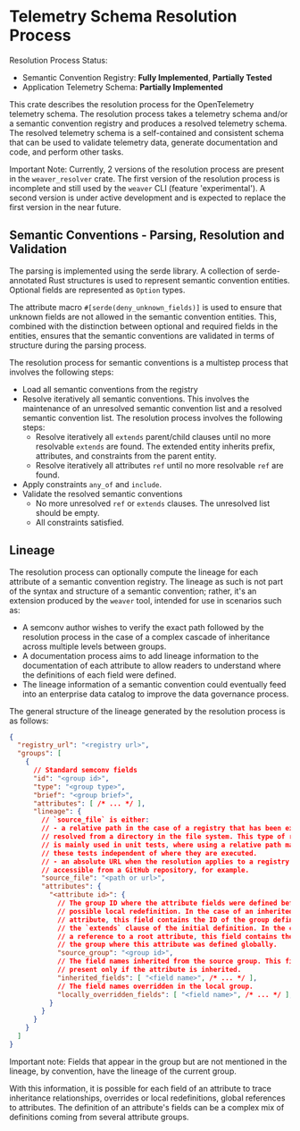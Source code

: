 # Telemetry Schema Resolution Process

Resolution Process Status:
- Semantic Convention Registry: **Fully Implemented**, **Partially Tested**
- Application Telemetry Schema: **Partially Implemented**

This crate describes the resolution process for the OpenTelemetry telemetry
schema. The resolution process takes a telemetry schema and/or a semantic
convention registry and produces a resolved telemetry schema. The resolved
telemetry schema is a self-contained and consistent schema that can be used to
validate telemetry data, generate documentation and code, and perform other
tasks.

Important Note: Currently, 2 versions of the resolution process are present in
the `weaver_resolver` crate. The first version of the resolution process is
incomplete and still used by the `weaver` CLI (feature 'experimental'). A
second version is under active development and is expected to replace the first
version in the near future.

## Semantic Conventions - Parsing, Resolution and Validation

The parsing is implemented using the serde library. A collection of
serde-annotated Rust structures is used to represent semantic convention
entities. Optional fields are represented as `Option` types.

The attribute macro `#[serde(deny_unknown_fields)]` is used to ensure that
unknown fields are not allowed in the semantic convention entities. This,
combined with the distinction between optional and required fields in the
entities, ensures that the semantic conventions are validated in terms of
structure during the parsing process.

The resolution process for semantic conventions is a multistep process that
involves the following steps:
- Load all semantic conventions from the registry
- Resolve iteratively all semantic conventions. This involves the maintenance
  of an unresolved semantic convention list and a resolved semantic convention
  list. The resolution process involves the following steps:
  - Resolve iteratively all `extends` parent/child clauses until no more
    resolvable `extends` are found. The extended entity inherits prefix,
    attributes, and constraints from the parent entity.
  - Resolve iteratively all attributes `ref` until no more resolvable `ref` are
    found.
- Apply constraints `any_of` and `include`.
- Validate the resolved semantic conventions
  - No more unresolved `ref` or `extends` clauses. The unresolved list should
    be empty.
  - All constraints satisfied.

## Lineage

The resolution process can optionally compute the lineage for each attribute of
a semantic convention registry. The lineage as such is not part of the syntax
and structure of a semantic convention; rather, it's an extension produced by
the `weaver` tool, intended for use in scenarios such as:
- A semconv author wishes to verify the exact path followed by the resolution
process in the case of a complex cascade of inheritance across multiple levels
between groups.
- A documentation process aims to add lineage information to the documentation
of each attribute to allow readers to understand where the definitions of each
field were defined.
- The lineage information of a semantic convention could eventually feed into
an enterprise data catalog to improve the data governance process.

The general structure of the lineage generated by the resolution process is as
follows:

```json
{
  "registry_url": "<registry url>",
  "groups": [
    {
      // Standard semconv fields 
      "id": "<group id>",
      "type": "<group type>",
      "brief": "<group brief>",
      "attributes": [ /* ... */ ],
      "lineage": {
        // `source_file` is either:
        // - a relative path in the case of a registry that has been explicitly
        // resolved from a directory in the file system. This type of registry
        // is mainly used in unit tests, where using a relative path makes
        // these tests independent of where they are executed.
        // - an absolute URL when the resolution applies to a registry
        // accessible from a GitHub repository, for example.
        "source_file": "<path or url>",
        "attributes": {
          "<attribute id>": {
            // The group ID where the attribute fields were defined before a
            // possible local redefinition. In the case of an inherited
            // attribute, this field contains the ID of the group defined in
            // the `extends` clause of the initial definition. In the case of
            // a reference to a root attribute, this field contains the ID of
            // the group where this attribute was defined globally.
            "source_group": "<group id>",
            // The field names inherited from the source group. This field is
            // present only if the attribute is inherited.
            "inherited_fields": [ "<field name>", /* ... */ ],
            // The field names overridden in the local group.
            "locally_overridden_fields": [ "<field name>", /* ... */ ],
          }
        }
      }
    }
  ]
}
```

Important note: Fields that appear in the group but are not mentioned in the
lineage, by convention, have the lineage of the current group.

With this information, it is possible for each field of an attribute to trace
inheritance relationships, overrides or local redefinitions, global references
to attributes. The definition of an attribute's fields can be a complex mix of
definitions coming from several attribute groups.